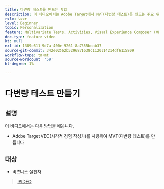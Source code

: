 ```yaml
---
title: 다변량 테스트를 만드는 방법
description: 이 비디오에서는 Adobe Target에서 MVT(다변량 테스트)를 만드는 주요 워크플로우를 안내합니다. MVT를 만들고 해석하는 단계를 알아봅니다.
role: User
level: Beginner
topic: Personalization
feature: Multivariate Tests, Activities, Visual Experience Composer (VEC)
doc-type: feature video
kt: null
exl-id: 1389e511-9d7a-400e-9261-8a7655beab37
source-git-commit: 342e02562b5296871638c1120114214df6115809
workflow-type: tm+mt
source-wordcount: '59'
ht-degree: 1%

---
```


# 다변량 테스트 만들기

## 설명

이 비디오에서는 다음 방법을 배웁니다.

* Adobe Target VEC(시각적 경험 작성기)를 사용하여 MVT(다변량 테스트)를 만듭니다

## 대상

* 비즈니스 실천자

>[!VIDEO](https://video.tv.adobe.com/v/17395/?quality=12)
